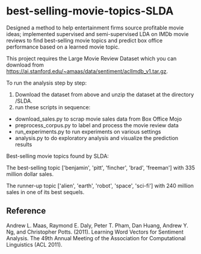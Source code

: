 # best-selling-movie-topics-SLDA
Designed a method to help entertainment firms source profitable movie ideas; implemented supervised and semi-supervised LDA on IMDb movie reviews to find best-selling movie topics and predict box office performance based on a learned movie topic.

This project requires the Large Movie Review Dataset which you can download from https://ai.stanford.edu/~amaas/data/sentiment/aclImdb_v1.tar.gz. 

To run the analysis step by step:
1. Download the dataset from above and unzip the dataset at the directory /SLDA. 
2. run these scripts in sequence:
 - download_sales.py to scrap movie sales data from Box Office Mojo
 - preprocess_corpus.py to label and process the movie review data
 - run_experiments.py to run experiments on various settings
 - analysis.py to do exploratory analysis and visualize the prediction results
 
Best-selling movie topics found by SLDA:

The best-selling topic ['benjamin', 'pitt', 'fincher', 'brad', 'freeman'] with 335 million dollar sales.  

The runner-up topic ['alien', 'earth', 'robot', 'space', 'sci-fi'] with 240 million sales in one of its best sequels.


## Reference
 
Andrew L. Maas, Raymond E. Daly, Peter T. Pham, Dan Huang, Andrew Y. Ng, and Christopher Potts. (2011). Learning Word Vectors for Sentiment Analysis. The 49th Annual Meeting of the Association for Computational Linguistics (ACL 2011).
